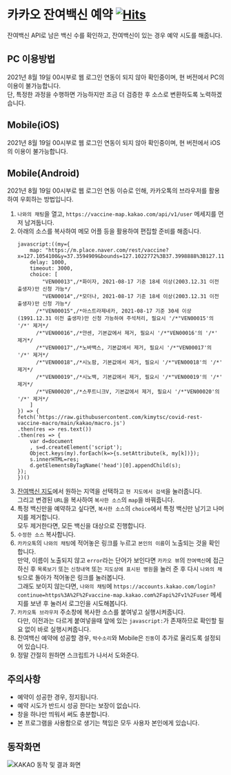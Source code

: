# 카카오 잔여백신 예약 [![Hits](https://hits.seeyoufarm.com/api/count/incr/badge.svg?url=https%3A%2F%2Fgithub.com%2Fkimytsc%2Fcovid-rest-vaccine-macro&count_bg=%2379C83D&title_bg=%23555555&icon=&icon_color=%23E7E7E7&title=hits&edge_flat=false)](https://hits.seeyoufarm.com)
잔여백신 API로 남은 백신 수를 확인하고, 잔여백신이 있는 경우 예약 시도를 해줍니다.

## PC 이용방법
2021년 8월 19일 00시부로 웹 로그인 연동이 되지 않아 확인중이며, 현 버전에서 PC의 이용이 불가능합니다.  
단, 특정한 과정을 수행하면 가능하지만 조금 더 검증한 후 소스로 변환하도록 노력하겠습니다.

## Mobile(iOS)
2021년 8월 19일 00시부로 웹 로그인 연동이 되지 않아 확인중이며, 현 버전에서 iOS의 이용이 불가능합니다.

## Mobile(Android)
2021년 8월 19일 00시부로 웹 로그인 연동 이슈로 인해, 카카오톡의 브라우저를 활용하여 우회하는 방법입니다.
1. `나와의 채팅`을 열고, `https://vaccine-map.kakao.com/api/v1/user` 메세지를 먼저 남겨둡니다.
1. 아래의 소스를 복사하여 메모 어플 등을 활용하여 편집할 준비를 해줍니다.
    ~~~
    javascript:((my={
        map: "https://m.place.naver.com/rest/vaccine?x=127.1054100&y=37.3594909&bounds=127.1022772%3B37.3998888%3B127.1117132%3B37.4032979",
        delay: 1000,
        timeout: 3000,
        choice: [
            "VEN00013",/*화이자, 2021-08-17 기준 18세 이상(2003.12.31 이전 출생자)만 신청 가능*/
            "VEN00014",/*모더나, 2021-08-17 기준 18세 이상(2003.12.31 이전 출생자)만 신청 가능*/
          /*"VEN00015",/*아스트라제네카, 2021-08-17 기준 30세 이상(1991.12.31 이전 출생자)만 신청 가능하여 주석처리, 필요시 '/*"VEN00015'의 '/*' 제거*/
          /*"VEN00016",/*얀센, 기본값에서 제거, 필요시 '/*"VEN00016'의 '/*' 제거*/
          /*"VEN00017",/*노바백스, 기본값에서 제거, 필요시 '/*"VEN00017'의 '/*' 제거*/
          /*"VEN00018",/*시노팜, 기본값에서 제거, 필요시 '/*"VEN00018'의 '/*' 제거*/
          /*"VEN00019",/*시노백, 기본값에서 제거, 필요시 '/*"VEN00019'의 '/*' 제거*/
          /*"VEN00020",/*스푸트니크V, 기본값에서 제거, 필요시 '/*"VEN00020'의 '/*' 제거*/
        ]
    }) => {
    fetch('https://raw.githubusercontent.com/kimytsc/covid-rest-vaccine-macro/main/kakao/macro.js')
    .then(res => res.text())
    .then(res => {
        var d=document
        , s=d.createElement('script');
        Object.keys(my).forEach(k=>{s.setAttribute(k, my[k])});
        s.innerHTML=res;
        d.getElementsByTagName('head')[0].appendChild(s);
    });
    })()
    ~~~
1. [잔여백신 지도](https://m.place.naver.com/rest/vaccine)에서 원하는 지역을 선택하고 `현 지도에서 검색`을 눌러줍니다.  
   그리고 변경된 `URL`을 복사하여 `복사한 소스`의 `map`을 바꿔줍니다.
1. 특정 백신만을 예약하고 싶다면, `복사한 소스`의 `choice`에서 특정 백신만 남기고 나머지를 제거합니다.  
   모두 제거한다면, 모든 백신을 대상으로 진행합니다.
1. `수정한 소스` 복사합니다.
1. `카카오톡`의 `나와의 채팅`에 적어놓은 링크를 누르고 `본인의 이름`이 노출되는 것을 확인합니다.  
   만약, 이름이 노출되지 않고 `error`라는 단어가 보인다면 `카카오 뷰`의 `잔여백신`에 접근하신 후 `목록보기` 또는 `신청내역` 또는 `지도상에 표시된 병원`을 눌러 준 후 다시 `나와의 채팅`으로 돌아가 적어놓은 링크를 눌러봅니다.  
   그래도 보이지 않는다면, `나와의 채팅`에 `https://accounts.kakao.com/login?continue=https%3A%2F%2Fvaccine-map.kakao.com%2Fapi%2Fv1%2Fuser` 메세지를 보낸 후 눌러서 로그인을 시도해봅니다.
1. `카카오톡 브라우저` 주소창에 복사한 소스를 붙여넣고 실행시켜줍니다.  
   다만, 이전과는 다르게 붙여넣을때 앞에 있는 `javascript:`가 존재하므로 확인할 필요 없이 바로 실행시켜줍니다.
1. 잔여백신 예약에 성공할 경우, `박수소리`와 Mobile은 `진동`이 추가로 울리도록 설정되어 있습니다.  
1. 정말 간절히 원하면 스크립트가 나서서 도와준다.

## 주의사항
- 예약이 성공한 경우, 정지됩니다.
- 예약 시도가 반드시 성공 한다는 보장이 없습니다.
- 창을 하나만 띄워서 써도 충분합니다.
- 본 프로그램을 사용함으로 생기는 책임은 모두 사용자 본인에게 있습니다.

## 동작화면
![KAKAO 동작 및 결과 화면](https://raw.githubusercontent.com/kimytsc/covid-rest-vaccine-macro/resources/main/images/kakao/result.png)
